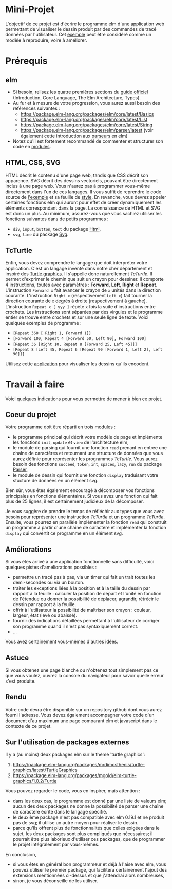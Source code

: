 # Mini-Projet

L'objectif de ce projet est d'écrire le programme elm d'une application web permettant de visualiser le dessin produit par des commandes de tracé données par l'utilisateur. Cet [exemple](https://perso.liris.cnrs.fr/tristan.roussillon/TcTurtle) peut être considéré comme un modèle à reproduire, voire à améliorer. 

# Prérequis

## elm

- Si besoin, relisez les quatre premières sections du [guide officiel](https://guide.elm-lang.org/) (Introduction, Core Language, The Elm Architecture, Types).
- Au fur et à mesure de votre progression, vous aurez aussi besoin des références suivantes : 
  - https://package.elm-lang.org/packages/elm/core/latest/Basics
  - https://package.elm-lang.org/packages/elm/core/latest/List
  - https://package.elm-lang.org/packages/elm/core/latest/String
  - https://package.elm-lang.org/packages/elm/parser/latest (voir également cette introduction aux [parseurs](../parser/README.md) en elm)
- Notez qu'il est fortement recommandé de commenter et structurer son code en [modules](https://guide.elm-lang.org/webapps/modules.html).

## HTML, CSS, SVG

HTML décrit le contenu d'une page web, tandis que CSS décrit son apparence. SVG décrit des dessins vectoriels, pouvant être directement inclus à une page web. Vous n'aurez pas à programmer vous-même directement dans l'un de ces langages. Il vous suffit de reprendre le code source de [l'exemple](https://perso.liris.cnrs.fr/tristan.roussillon/TcTurtle/index.html) et sa feuille de [style](https://perso.liris.cnrs.fr/tristan.roussillon/TcTurtle/style.css). En revanche, vous devrez appeler certaines fonctions elm qui auront pour effet de créer dynamiquement les éléments correspondant dans la page. La connaissance de HTML et SVG est donc un plus. Au minimum, assurez-vous que vous sachiez utiliser les fonctions suivantes dans de petits programmes :

- `div`, `input`, `button`, `text` du package [Html](https://package.elm-lang.org/packages/elm/html/latest/),
- `svg`, `line` du package [Svg](https://package.elm-lang.org/packages/elm/svg/latest/).

## TcTurtle

Enfin, vous devez comprendre le langage que doit interpréter votre application. C'est un langage inventé dans notre cher département et inspiré des [Turtle graphics](https://en.wikipedia.org/wiki/Turtle_graphics). Il s'appelle donc naturellement *TcTurtle*. Il permet d'exprimer le chemin que suit un crayon pour dessiner. Il comporte 4 instructions, toutes avec paramètres : **Forward**, **Left**, **Right** et **Repeat**. L'instruction `Forward x` fait avancer le crayon de `x` unités dans la direction courante. L'instruction `Right x` (respectivement `Left x`) fait tourner la direction courante de `x` degrés à droite (respectivement à gauche). L'instruction `Repeat x [ yyy ]` répète `x` fois la suite d'instructions entre crochets. Les instructions sont séparées par des virgules et le programme entier se trouve entre crochets et sur une seule ligne de texte. Voici quelques exemples de programme :

- `[Repeat 360 [ Right 1, Forward 1]]`
- `[Forward 100, Repeat 4 [Forward 50, Left 90], Forward 100]`
- `[Repeat 36 [Right 10, Repeat 8 [Forward 25, Left 45]]]`
- `[Repeat 8 [Left 45, Repeat 6 [Repeat 90 [Forward 1, Left 2], Left 90]]]`

Utilisez cette [application](https://perso.liris.cnrs.fr/tristan.roussillon/TcTurtle/index.html) pour visualiser les dessins qu'ils encodent. 

# Travail à faire

Voici quelques indications pour vous permettre de mener à bien ce projet.

## Coeur du projet

Votre programme doit être réparti en trois modules :

- le programme principal qui décrit votre modèle de page et implémente les fonctions `init`, `update` et `view` de l'architecture elm,
- le module de parsing qui fournit une fonction `read` prenant en entrée une chaîne de caractères et retournant une structure de données que vous aurez définie pour représenter les programmes *TcTurtle*. Vous aurez besoin des fonctions `succeed`, `token`, `int`, `spaces`, `lazy`, `run` du package [Parser](https://package.elm-lang.org/packages/elm/parser/latest/),
- le module de dessin qui fournit une fonction `display` traduisant votre stucture de données en un élément svg.

Bien sûr, vous êtes également encouragé à décomposer vos fonctions principales en fonctions élémentaires. Si vous avez une fonction qui fait plus de 25 lignes, il est certainement judicieux de la décomposer.

Je vous suggère de prendre le temps de réfléchir aux types que vous avez besoin pour représenter une instruction *TcTurtle* et un programme *TcTurtle*. Ensuite, vous pourrez en parallèle implémenter la fonction `read` qui construit un programme à partir d'une chaine de caractère et implémenter la fonction `display` qui convertit ce programme en un élément svg. 

## Améliorations

Si vous êtes arrivé à une application fonctionnelle sans difficulté, voici quelques pistes d'améliorations possibles :

- permettre un tracé pas à pas, via un timer qui fait un trait toutes les demi-secondes ou via un bouton. 
- traiter les exceptions liées à la position et à la taille du dessin par rapport à la feuille : calculer la position de départ et l'unité en fonction de l'étendue ou donner la possibilité de déplacer, agrandir, rétrécir le dessin par rapport à la feuille.
- offrir à l'utilisateur la possibilité de maîtriser son crayon : couleur, largeur, état (levé ou abaissé).
- fournir des indications détaillées permettant à l'utilisateur de corriger son programme quand il n'est pas syntaxiquement correct.
- ...

Vous avez certainement vous-mêmes d'autres idées.   
 
## Astuce

Si vous obtenez une page blanche ou n'obtenez tout simplement pas ce que vous voulez, ouvrez la console du navigateur pour savoir quelle erreur s'est produite. 

## Rendu

Votre code devra être disponible sur un repository github dont vous aurez fourni l'adresse. Vous devez également accompagner votre code d'un document d'au maximum une page comparant elm et javascript dans le contexte de ce projet.  
 
## Sur l'utilisation de packages externes

Il y a (au moins) deux packages elm sur le thème 'turtle graphics': 

1. https://package.elm-lang.org/packages/mrdimosthenis/turtle-graphics/latest/TurtleGraphics
2. https://package.elm-lang.org/packages/mgold/elm-turtle-graphics/1.0.2/Turtle 

Vous pouvez regarder le code, vous en inspirer, mais attention : 
- dans les deux cas, le programme est donné par une liste de valeurs elm; aucun des deux packages ne donne la possibilité de parser une chaîne de caractère écrite dans le langage spécifié.  
- le deuxième package n'est pas compatible avec elm 0.19.1 et ne produit pas de svg; il utilise un autre moyen pour réaliser le dessin. 
- parce qu'ils offrent plus de fonctionnalités que celles exigées dans le sujet, les deux packages sont plus compliqués que nécessaires; il pourrait être plus laborieux d'utiliser ces packages, que de programmer le projet intégralement par vous-mêmes. 

En conclusion, 
- si vous êtes en général bon programmeur et déjà à l'aise avec elm, vous pouvez utiliser le premier package, qui facilitera certainement l'ajout des extensions mentionnées ci-dessus et que j'attendrai alors nombreuses,  
- sinon, je vous déconseille de les utiliser. 
